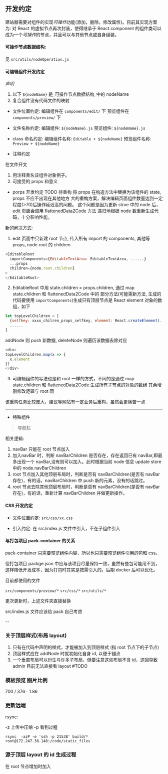 ## 开发约定

建站器需要对组件的实现*可操作*功能(添加，删除，修改属性)。目前其实现方案为:
对 React 的虚拟节点再次封装，使得继承于 React.component 的组件类可以
成为一个*可操作*的节点，并且可以与其他节点或自身组装。

#### 可操作节点数据结构: 
见 `src/utils/nodeOperation.js`

#### 可编辑组件开发约定
*声明*
1. 以下 `${nodeName}` 是_可操作节点数据结构_中的 nodeName 
2. 复合组件没有代码文件的映射

* 文件位置约定:
编辑组件在 `components/edit/` 下
预览组件在 `components/preview/` 下

* 文件名称约定:
编辑组件: `${nodeName}.js`
预览组件: `${nodeName}.js`

* class 命名约定:
编辑组件名称: `Editable + ${nodeName}`
预览组件名称: `Preview + ${nodeName}`

* 注释约定

在文件开文
1. 用注释表名该组件对象例子。
2. 可接受的 props 和意义

* porps 开发约定
TODO 待重构
将 props 在构造方法中替换为该组件的 state, props 不应不出现在其他地方
大的重构方案，解决编辑页面组件数量达到一定程度(>70)后操作延迟高的问题。
这个问题是因为更新 stroe 中的 node 后， edit 页面会调用 flattenedData2Code 方法
递归地根据 node 数重新生成代码，十分影响性能。

新的解决方式:
1. edit 页面中只新建 root 节点, 传入所有 import 的 components, 其他等 props, node.root 的 children
```javascript
<EditableRoot
  importComponents={EditableTextArea: EditableTextArea, ......}
  ...props
  children={node.root.children}
>
</EditableRoot>
```

2. EditableRoot 中用 state.children = props.children, 通过 map state.children 和 flattenedData2Code 中的
部分方法(可能需新方法, 生成的代码要使用 `importComponents`)生成只有顶层节点是 React element 对象的数组，如下
```javascript
let topLevelChildren = [
  {selfkey: xxxx_chilren_props_selfkey, element: React.createElement(.....)},
  ......
]
```
addNode 则 push 新数据, deleteNode 则遍历该数据去除对应
```javascript
<div>
topLevelChildren.map(x => {
  x.element
})
</div>
```
3. 可编辑组件的写法也是和 root 一样的方式，不同的是通过 map state.children 和 flattenedData2Code 生成所有子节点的对象的数组
其余增删修改逻辑与 root 同

该重构任务比较庞大，建议等网站有一定业务后重构，虽然会更痛苦一点

---

* 特殊组件

> 导航栏

相关逻辑: 
  1. navBar 只能在 root 节点加入
  2. 加入navBar 时，判断 navBarChildren 是否存在，存在返回已有 navBar,即最多出现一个 navBar,没有则可以加入。此时根据当前 node 信息 update store 中的 node.navBarChildren
  3. root 节点加入其他顶层布局时，判断是否有 navBarChildren(是否有 navBar 存在)，有的话，navBarChildren 中 push 新的元素，没有的话跳过。
  4. root 节点去除其他顶层布局时，判断是否有 navBarChildren(是否有 navBar 存在)，有的话，重新计算 navBarChildren 并做更新操作。


#### CSS 开发约定

* 文件位置约定: 
`src/css/xx.css`

* 引入约定:
在 src/index.js 文件中引入，不在子组件引入

#### 与打包项目 pack-container 的关系

pack-container 只需要预览组件内容，所以也只需要预览组件引用的包和 css。

但打包项目 packge.json 中应与该项目尽量保持一致，虽然有些包可能用不到，这样降低开发成本，因为打包时其实是按需引入的。后期 docker 后可以优化。

目前都使用的文件

`src/components/preview/*`
`src/css/*`
`src/utils/*`

更次更新时，上述文件夹直接替换

src/index.js 文件应该给 pack 自己考虑

--

### 关于顶层样式(布局 layout)
1. 只有在代码中声明的样式，才能被加入到顶层样式 (指 root 节点下的子节点)
2. 顶层样式应在 addNode 时就初始化自身 id, 以便于锚点
3. 一个垂直布局可以衍生与许多子布局，但要注意这些布局不含 id，这回导致 admin 目前无法直接看 layout #TODO 

### 模板预览 图片比例

700 / 376= 1.86

### 更新远端 

rsync: 

-z 上传中压缩
-p 看到过程

    rsync  -azP -e 'ssh -p 21538' build/* root@172.247.38.148:/code/static_files

### 源于顶层 layout 的 id 生成过程

在 root 节点增加时加入
